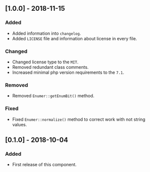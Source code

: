## [1.0.0] - 2018-11-15
### Added
- Added information into `changelog`.
- Added `LICENSE` file and information about license in every file.
### Changed
- Changed license type to the `MIT`.
- Removed redundant class comments.
- Increased minimal php version requirements to the `7.1`.
### Removed
- Removed `Enumer::getEnumBit()` method.
### Fixed
- Fixed `Enumer::normalize()` method to correct work with not string values.

## [0.1.0] - 2018-10-04
### Added
- First release of this component.
